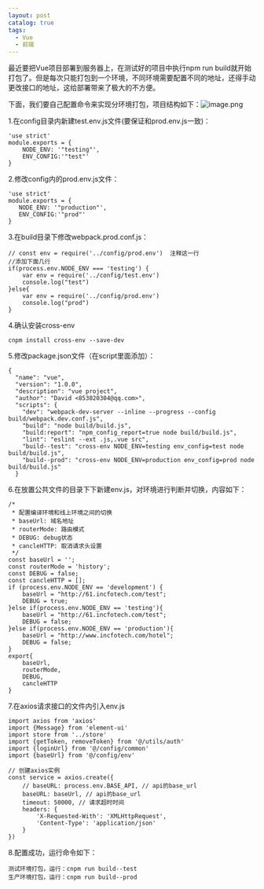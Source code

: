 ```yaml
---
layout: post
catalog: true
tags:
  - Vue
  - 前端
---
```

最近要把Vue项目部署到服务器上，在测试好的项目中执行npm run build就开始打包了。但是每次只能打包到一个环境，不同环境需要配置不同的地址，还得手动更改接口的地址，这给部署带来了极大的不方便。

下面，我们要自己配置命令来实现分环境打包，项目结构如下：![image.png](https://upload-images.jianshu.io/upload_images/6943526-1198aa5b2f09e1af.png?imageMogr2/auto-orient/strip%7CimageView2/2/w/1240)

1.在config目录内新建test.env.js文件(要保证和prod.env.js一致)：
```
'use strict'
module.exports = {
    NODE_ENV: '"testing"',
    ENV_CONFIG:'"test"'
}
```
2.修改config内的prod.env.js文件：
```
'use strict'
module.exports = {
   NODE_ENV: '"production"',
   ENV_CONFIG:'"prod"'
}
```
3.在build目录下修改webpack.prod.conf.js：
```
// const env = require('../config/prod.env')  注释这一行
//添加下面几行
if(process.env.NODE_ENV === 'testing') {
    var env = require('../config/test.env')
    console.log("test")
}else{
    var env = require('../config/prod.env')
    console.log("prod")
}
```
4.确认安装cross-env
```
cnpm install cross-env --save-dev 
```
5.修改package.json文件（在script里面添加）：

```
{
  "name": "vue",
  "version": "1.0.0",
  "description": "vue project",
  "author": "David <853020304@qq.com>",
  "scripts": {
    "dev": "webpack-dev-server --inline --progress --config build/webpack.dev.conf.js",
    "build": "node build/build.js",
    "build:report": "npm_config_report=true node build/build.js",
    "lint": "eslint --ext .js,.vue src",
    "build--test": "cross-env NODE_ENV=testing env_config=test node build/build.js",
    "build--prod": "cross-env NODE_ENV=production env_config=prod node build/build.js"
  }
```
6.在放置公共文件的目录下下新建env.js，对环境进行判断并切换，内容如下：
```
/*
 * 配置编译环境和线上环境之间的切换
 * baseUrl: 域名地址
 * routerMode: 路由模式
 * DEBUG: debug状态
 * cancleHTTP: 取消请求头设置
 */
const baseUrl = '';
const routerMode = 'history';
const DEBUG = false;
const cancleHTTP = [];
if (process.env.NODE_ENV == 'development') {
    baseUrl = "http://61.incfotech.com/test";
    DEBUG = true;
}else if(process.env.NODE_ENV == 'testing'){
    baseUrl = "http://61.incfotech.com/test";
    DEBUG = false;
}else if(process.env.NODE_ENV == 'production'){
    baseUrl = "http://www.incfotech.com/hotel";
    DEBUG = false;
}
export{
    baseUrl,
    routerMode,
    DEBUG,
    cancleHTTP
}
```
7.在axios请求接口的文件内引入env.js
```
import axios from 'axios'
import {Message} from 'element-ui'
import store from '../store'
import {getToken, removeToken} from '@/utils/auth'
import {loginUrl} from '@/config/common'
import {baseUrl} from '@/config/env'

// 创建axios实例
const service = axios.create({
    // baseURL: process.env.BASE_API, // api的base_url
    baseURL: baseUrl, // api的base_url
    timeout: 50000, // 请求超时时间
    headers: {
        'X-Requested-With': 'XMLHttpRequest',
        'Content-Type': 'application/json'
    }
})
```
8.配置成功，运行命令如下：
```
测试环境打包，运行：cnpm run build--test
生产环境打包，运行：cnpm run build--prod
```
